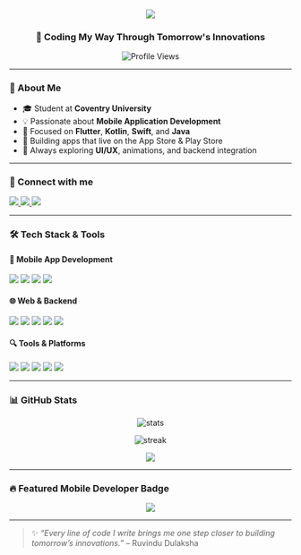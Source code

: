 <h1 align="center">
  <img src="https://readme-typing-svg.herokuapp.com/?lines=Hi+👋,+I'm+K.D.Ruvindu+Dulaksha;Mobile+App+Developer+🚀;Flutter+|+Kotlin+|+Swift+|+Java&center=true&size=28" />
</h1>

<h3 align="center">🚀 Coding My Way Through Tomorrow's Innovations</h3>

<p align="center">
  <img src="https://komarev.com/ghpvc/?username=ruvindu-dulaksha&label=Profile%20views&color=0e75b6&style=flat" alt="Profile Views" />
</p>

---

### 🚀 About Me
- 🎓 Student at **Coventry University**  
- 💡 Passionate about **Mobile Application Development**
- 💙 Focused on **Flutter**, **Kotlin**, **Swift**, and **Java**
- 📱 Building apps that live on the App Store & Play Store
- 🌱 Always exploring **UI/UX**, animations, and backend integration

---

### 🔗 Connect with me
<p align="left">
  <a href="https://twitter.com/dulaksharuvindu" target="blank">
    <img src="https://img.shields.io/badge/Twitter-1DA1F2?style=for-the-badge&logo=twitter&logoColor=white"/>
  </a>
  <a href="https://linkedin.com/in/ruvindu-dulaksha" target="blank">
    <img src="https://img.shields.io/badge/LinkedIn-0077B5?style=for-the-badge&logo=linkedin&logoColor=white"/>
  </a>
  <a href="https://www.youtube.com/c/dulaboy2355" target="blank">
    <img src="https://img.shields.io/badge/YouTube-FF0000?style=for-the-badge&logo=youtube&logoColor=white"/>
  </a>
</p>

---

### 🛠️ Tech Stack & Tools

#### 📱 Mobile App Development
<p align="left">
  <img src="https://img.shields.io/badge/Flutter-02569B?style=for-the-badge&logo=flutter&logoColor=white"/>
  <img src="https://img.shields.io/badge/Kotlin-7F52FF?style=for-the-badge&logo=kotlin&logoColor=white"/>
  <img src="https://img.shields.io/badge/Swift-FA7343?style=for-the-badge&logo=swift&logoColor=white"/>
  <img src="https://img.shields.io/badge/Java-ED8B00?style=for-the-badge&logo=java&logoColor=white"/>
</p>

#### 🌐 Web & Backend
<p align="left">
  <img src="https://img.shields.io/badge/React-20232A?style=for-the-badge&logo=react&logoColor=61DAFB"/>
  <img src="https://img.shields.io/badge/Node.js-339933?style=for-the-badge&logo=nodedotjs&logoColor=white"/>
  <img src="https://img.shields.io/badge/HTML5-E34F26?style=for-the-badge&logo=html5&logoColor=white"/>
  <img src="https://img.shields.io/badge/CSS3-1572B6?style=for-the-badge&logo=css3&logoColor=white"/>
  <img src="https://img.shields.io/badge/JavaScript-F7DF1E?style=for-the-badge&logo=javascript&logoColor=black"/>
</p>

#### 🔍 Tools & Platforms
<p align="left">
  <img src="https://img.shields.io/badge/Firebase-FFCA28?style=for-the-badge&logo=firebase&logoColor=black"/>
  <img src="https://img.shields.io/badge/Git-F05032?style=for-the-badge&logo=git&logoColor=white"/>
  <img src="https://img.shields.io/badge/Linux-FCC624?style=for-the-badge&logo=linux&logoColor=black"/>
  <img src="https://img.shields.io/badge/Postman-FF6C37?style=for-the-badge&logo=postman&logoColor=white"/>
  <img src="https://img.shields.io/badge/Figma-F24E1E?style=for-the-badge&logo=figma&logoColor=white"/>
</p>

---

### 📊 GitHub Stats
<p align="center">
  <img src="https://github-readme-stats.vercel.app/api?username=ruvindu-dulaksha&show_icons=true&theme=tokyonight" alt="stats" />
</p>

<p align="center">
  <img src="https://github-readme-streak-stats.herokuapp.com/?user=ruvindu-dulaksha&theme=tokyonight" alt="streak"/>
</p>

<p align="center">
  <img src="https://github-readme-stats.vercel.app/api/top-langs/?username=ruvindu-dulaksha&layout=compact&theme=tokyonight" />
</p>

---

### 🔥 Featured Mobile Developer Badge
<p align="center">
  <img src="https://img.shields.io/badge/Mobile%20App%20Developer-Super🔥UI-blueviolet?style=for-the-badge"/>
</p>

---

> ✨ *“Every line of code I write brings me one step closer to building tomorrow’s innovations.”* – Ruvindu Dulaksha
